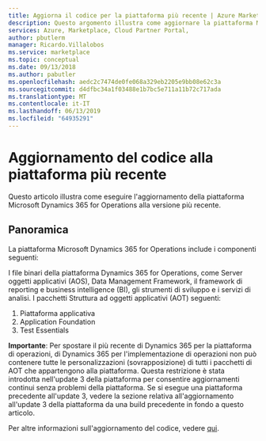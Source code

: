 ```yaml
---
title: Aggiorna il codice per la piattaforma più recente | Azure Marketplace
description: Questo argomento illustra come aggiornare la piattaforma Microsoft Dynamics 365 for Operations alla versione più recente
services: Azure, Marketplace, Cloud Partner Portal,
author: pbutlerm
manager: Ricardo.Villalobos
ms.service: marketplace
ms.topic: conceptual
ms.date: 09/13/2018
ms.author: pabutler
ms.openlocfilehash: aedc2c7474de0fe068a329eb2205e9bb08e62c3a
ms.sourcegitcommit: d4dfbc34a1f03488e1b7bc5e711a11b72c717ada
ms.translationtype: MT
ms.contentlocale: it-IT
ms.lasthandoff: 06/13/2019
ms.locfileid: "64935291"
---
```

# <a name="upgrading-code-to-the-latest-platform"></a>Aggiornamento del codice alla piattaforma più recente

Questo articolo illustra come eseguire l'aggiornamento della piattaforma Microsoft Dynamics 365 for Operations alla versione più recente.

## <a name="overview"></a>Panoramica

La piattaforma Microsoft Dynamics 365 for Operations include i componenti seguenti:

I file binari della piattaforma Dynamics 365 for Operations, come Server oggetti applicativi (AOS), Data Management Framework, il framework di reporting e business intelligence (BI), gli strumenti di sviluppo e i servizi di analisi. I pacchetti Struttura ad oggetti applicativi (AOT) seguenti:

1. Piattaforma applicativa
2. Application Foundation
3. Test Essentials

**Importante**: Per spostare il più recente di Dynamics 365 per la piattaforma di operazioni, di Dynamics 365 per l'implementazione di operazioni non può contenere tutte le personalizzazioni (sovrapposizione) di tutti i pacchetti di AOT che appartengono alla piattaforma. Questa restrizione è stata introdotta nell'update 3 della piattaforma per consentire aggiornamenti continui senza problemi della piattaforma. Se si esegue una piattaforma precedente all'update 3, vedere la sezione relativa all'aggiornamento all'update 3 della piattaforma da una build precedente in fondo a questo articolo.

Per altre informazioni sull'aggiornamento del codice, vedere [qui](https://docs.microsoft.com/dynamics365/operations/dev-itpro/migration-upgrade/upgrade-latest-platform-update).